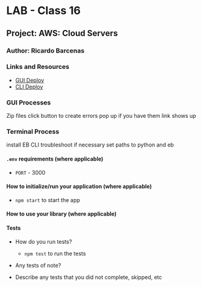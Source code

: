 # LAB - Class 16

## Project: AWS: Cloud Servers

### Author: Ricardo Barcenas

### Links and Resources

- [GUI Deploy](http://lab16-env.eba-kptyw4jz.us-east-2.elasticbeanstalk.com/)
- [CLI Deploy](http://cloud-server.eba-mrvaijyk.us-west-2.elasticbeanstalk.com/)

### GUI Processes

Zip files
click button to create
errors pop up if you have them
link shows up

### Terminal Process

install EB CLI
troubleshoot if necessary
set paths to python and eb

#### `.env` requirements (where applicable)

- `PORT` - 3000

#### How to initialize/run your application (where applicable)

- `npm start` to start the app

#### How to use your library (where applicable)

#### Tests

- How do you run tests?
  -  `npm test` to run the tests
- Any tests of note?

- Describe any tests that you did not complete, skipped, etc
